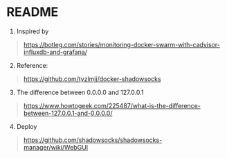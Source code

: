 README
====

1. Inspired by 

> https://botleg.com/stories/monitoring-docker-swarm-with-cadvisor-influxdb-and-grafana/

2. Reference:

> https://github.com/tyzlmjj/docker-shadowsocks

3. The difference between 0.0.0.0 and 127.0.0.1

> https://www.howtogeek.com/225487/what-is-the-difference-between-127.0.0.1-and-0.0.0.0/

4. Deploy

> https://github.com/shadowsocks/shadowsocks-manager/wiki/WebGUI